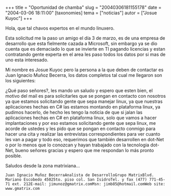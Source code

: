 +++
title = "Oportunidad de chamba"
slug = "20040306181155178"
date = "2004-03-06 18:11:00"
[taxonomies]
tema = ["noticias"]
autor = ["Josue Kuyoc"]
+++

Hola, que tal chavos expertos en el mundo linuxero.

Esta solicitud me la paso un amigo el día 3 de marzo, es de una empresa
de desarrollo que esta fielmente cazada a Microsoft, sin embargo ya se
dio cuenta que es demaciado lo que se invierte en TI pagando licencias y
estan contratando gente experta en el area les paso todos los datos por
si mas de uno esta interesado.

<!-- more -->
Mi nombre es Josue Kuyoc pero la persona a la que deben de contactar es
Juan Ignacio Muñoz Becerra, los datos completos tal cual me llegaron son
los siguientes:

¿Qué paso señores?, les mando un saludo y espero que esten bien, el
motivo del mail es para solicitarles que se pongan en contacto con
nosotros ya que estamos solicitando gente que sepa manejar linux, ya que
nuestras aplicaciones hechas en C# las estamos montando en plataforma
linux, ya pudimos hacerlo, de hecho les tengo la noticia de que si jalan
las aplicaciones hechas en C# en plataforma linux, solo que vamos a
hacer implantaciones y por eso estamos solicitando gente que sepa linux,
me acorde de ustedes y les pido que se pongan en contacto conmigo para
hacer una cita y realizar las entrevistas correspondientes para ver
cuanto les van a pagar y todo eso, requerimos que también desarrollen en
dot-Net o por lo menos que lo conozcan y hayan trabajado con la
tecnologia dot-Net, bueno señores gracias y espero que me respondan lo
más pronto posible.

Saludos desde la zona matrixiana…

    Juan Ignacio Muñoz BecerraAnalista de DesarrolloGrupo MatrixBlvd. Mariano Escobedo 45025to. piso col. San IsidroTel. y fax (477) 771-45-71 ext. 212E-mail: jimunoz@gmatrix.comMsn: jimb85@hotmail.comWeb site: www.gmatrix.com

